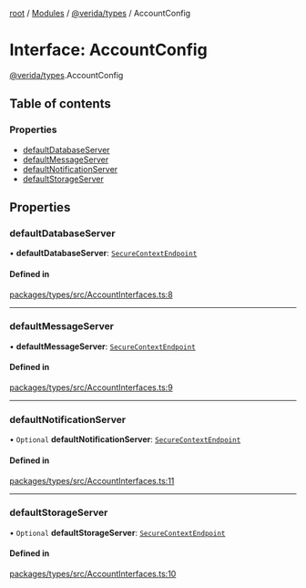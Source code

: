 [root](../README.md) / [Modules](../modules.md) / [@verida/types](../modules/verida_types.md) / AccountConfig

# Interface: AccountConfig

[@verida/types](../modules/verida_types.md).AccountConfig

## Table of contents

### Properties

- [defaultDatabaseServer](verida_types.AccountConfig.md#defaultdatabaseserver)
- [defaultMessageServer](verida_types.AccountConfig.md#defaultmessageserver)
- [defaultNotificationServer](verida_types.AccountConfig.md#defaultnotificationserver)
- [defaultStorageServer](verida_types.AccountConfig.md#defaultstorageserver)

## Properties

### defaultDatabaseServer

• **defaultDatabaseServer**: [`SecureContextEndpoint`](verida_types.SecureContextEndpoint.md)

#### Defined in

[packages/types/src/AccountInterfaces.ts:8](https://github.com/verida/verida-js/blob/5040472/packages/types/src/AccountInterfaces.ts#L8)

___

### defaultMessageServer

• **defaultMessageServer**: [`SecureContextEndpoint`](verida_types.SecureContextEndpoint.md)

#### Defined in

[packages/types/src/AccountInterfaces.ts:9](https://github.com/verida/verida-js/blob/5040472/packages/types/src/AccountInterfaces.ts#L9)

___

### defaultNotificationServer

• `Optional` **defaultNotificationServer**: [`SecureContextEndpoint`](verida_types.SecureContextEndpoint.md)

#### Defined in

[packages/types/src/AccountInterfaces.ts:11](https://github.com/verida/verida-js/blob/5040472/packages/types/src/AccountInterfaces.ts#L11)

___

### defaultStorageServer

• `Optional` **defaultStorageServer**: [`SecureContextEndpoint`](verida_types.SecureContextEndpoint.md)

#### Defined in

[packages/types/src/AccountInterfaces.ts:10](https://github.com/verida/verida-js/blob/5040472/packages/types/src/AccountInterfaces.ts#L10)
